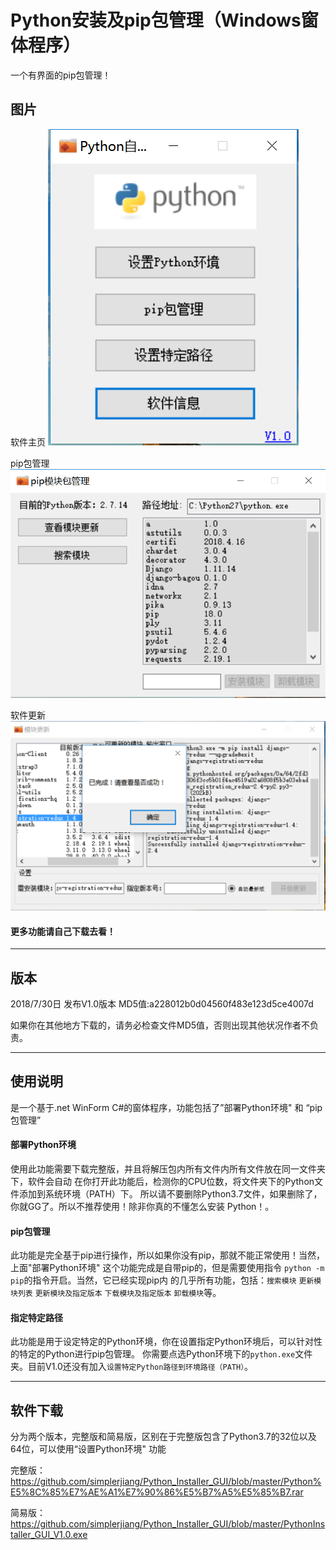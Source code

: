 # Python安装及pip包管理（Windows窗体程序）
一个有界面的pip包管理！

## 图片

软件主页
![软件主页](https://github.com/simplerjiang/Python_Installer_GUI/blob/master/README_image/index.png)

pip包管理
![pip包管理](https://github.com/simplerjiang/Python_Installer_GUI/blob/master/README_image/pip.png)

软件更新
![软件更新](https://github.com/simplerjiang/Python_Installer_GUI/blob/master/README_image/UpdateFinish.png)

#### 更多功能请自己下载去看！
---

## 版本
2018/7/30日 发布V1.0版本 MD5值:a228012b0d04560f483e123d5ce4007d

如果你在其他地方下载的，请务必检查文件MD5值，否则出现其他状况作者不负责。

---

## 使用说明

是一个基于.net WinForm C#的窗体程序，功能包括了”部署Python环境" 和 “pip包管理”

#### 部署Python环境
使用此功能需要下载完整版，并且将解压包内所有文件内所有文件放在同一文件夹下，软件会自动
在你打开此功能后，检测你的CPU位数，将文件夹下的Python文件添加到系统环境（PATH）下。
所以请不要删除Python3.7文件，如果删除了，你就GG了。所以不推荐使用！除非你真的不懂怎么安装
Python！。

#### pip包管理
此功能是完全基于pip进行操作，所以如果你没有pip，那就不能正常使用！当然，上面"部署Python环境"
这个功能完成是自带pip的，但是需要使用指令 `python -m pip`的指令开启。当然，它已经实现pip内
的几乎所有功能，包括：`搜索模块` `更新模块列表` `更新模块及指定版本` `下载模块及指定版本` 
`卸载模块`等。

#### 指定特定路径
此功能是用于设定特定的Python环境，你在设置指定Python环境后，可以针对性的特定的Python进行pip包管理。
你需要点选Python环境下的`python.exe`文件夹。目前V1.0还没有加入`设置特定Python路径到环境路径（PATH）`。


---

## 软件下载
分为两个版本，完整版和简易版，区别在于完整版包含了Python3.7的32位以及64位，可以使用“设置Python环境" 功能

完整版：https://github.com/simplerjiang/Python_Installer_GUI/blob/master/Python%E5%8C%85%E7%AE%A1%E7%90%86%E5%B7%A5%E5%85%B7.rar

简易版：https://github.com/simplerjiang/Python_Installer_GUI/blob/master/PythonInstaller_GUI_V1.0.exe

